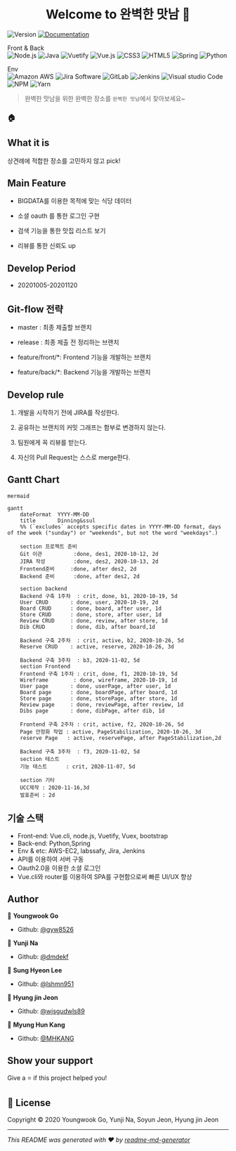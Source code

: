 <h1 align="center">Welcome to 완벽한 맛남 👋</h1>
<p>
<div></div>
  <img alt="Version" src="https://img.shields.io/badge/version-1.1-blue.svg?cacheSeconds=2592000" />
  <a href="https://lab.ssafy.com/s03-webmobile1-sub2/s03p12a501/blob/master/README.md" target="_blank">
    <img alt="Documentation" src="https://img.shields.io/badge/documentation-yes-brightgreen.svg" />
  </a>
</p>
<p>
<div>Front & Back</div>
   <img alt="Node.js" src="https://img.shields.io/badge/Node.js-339933?logo=Node.js&logoColor=white" />
   <img alt="Java" src="https://img.shields.io/badge/Java-007396?logo=Java&logoColor=white" />
    <img alt="Vuetify" src="https://img.shields.io/badge/Vuetify-1867C0?logo=vuetify&logoColor=white" />
    <img alt="Vue.js" src="https://img.shields.io/badge/Vue.js-4FC08D?logo=vue.js&logoColor=white" />
    <img alt="CSS3" src="https://img.shields.io/badge/CSS3-1572B6?logo=CSS3&logoColor=white" />
    <img alt="HTML5" src="https://img.shields.io/badge/html5-E34F26?logo=HTML5&logoColor=white" />
    <img alt="Spring" src="https://img.shields.io/badge/Spring-6DB33F?logo=Spring&logoColor=white" />
    <img alt="Python" src="https://img.shields.io/badge/Python-3776AB?logo=Python&logoColor=white" />
</p>
<p>
<div>Env</div>
    <img alt="Amazon AWS" src="https://img.shields.io/badge/Amazon AWS-232F3E?logo=Amazon AWS&logoColor=white" />
    <img alt="Jira Software" src="https://img.shields.io/badge/Jira Software-0052CC?logo=Jira Software&logoColor=white" />
    <img alt="GitLab" src="https://img.shields.io/badge/GitLab-FCA121?logo=GitLab&logoColor=white" />
    <img alt="Jenkins" src="https://img.shields.io/badge/Jenkins-D24939?logo=Jenkins&logoColor=white" />
    <img alt="Visual studio Code" src="https://img.shields.io/badge/VisualStudioCode-007ACC?logo=Visual studio Code&logoColor=white" />
    <img alt="NPM" src="https://img.shields.io/badge/NPM-CB3837?logo=NPM&logoColor=white" />
    <img alt=" Yarn" src="https://img.shields.io/badge/Yarn-2C8EBB?logo=Yarn&logoColor=white" />



> 완벽한 맛남을 위한 완벽한 장소를 `완벽한 맛남`에서 찾아보세요~


### 🏠

## What it is

상견례에 적합한 장소를 고민하지 않고 pick! 

## Main Feature

- BIGDATA를 이용한 목적에 맞는 식당 데이터

- 소셜 oauth 를 통한 로그인 구현

- 검색 기능을 통한 맛집 리스트 보기

- 리뷰를 통한 신뢰도 up

  

## Develop Period

- 20201005-20201120

## Git-flow 전략

- master : 최종 제출할 브랜치

- release : 최종 제출 전 정리하는 브랜치

- feature/front/*: Frontend 기능을 개발하는 브랜치

- feature/back/*: Backend 기능을 개발하는 브랜치

## Develop rule

1. 개발을 시작하기 전에 JIRA를 작성한다.

2. 공유하는 브랜치의 커밋 그래프는 함부로 변경하지 않는다.
 
3. 팀원에게 꼭 리뷰를 받는다.

4. 자신의 Pull Request는 스스로 merge한다.

## Gantt Chart

```
mermaid

gantt
    dateFormat  YYYY-MM-DD
    title       Dinning&ssul
    %% (`excludes` accepts specific dates in YYYY-MM-DD format, days of the week ("sunday") or "weekends", but not the word "weekdays".)

    section 프로젝트 준비
    Git 이관 			:done, des1, 2020-10-12, 2d
    JIRA 작성			:done, des2, 2020-10-13, 2d
    Frontend준비     :done, after des2, 2d
	Backend 준비		:done, after des2, 2d
	
	section backend
    Backend 구축 1주차 	: crit, done, b1, 2020-10-19, 5d
    User CRUD 		: done, user, 2020-10-19, 2d
    Board CRUD      : done, board, after user, 1d
    Store CRUD		: done, store, after user, 1d
    Review CRUD		: done, review, after store, 1d
    Dib CRUD 		: done, dib, after board,1d
   
   	Backend 구축 2주차	: crit, active, b2, 2020-10-26, 5d
   	Reserve CRUD	: active, reserve, 2020-10-26, 3d
   	
   	Backend 구축 3주차	: b3, 2020-11-02, 5d
    section Frontend
    Frontend 구축 1주차	: crit, done, f1, 2020-10-19, 5d
    Wireframe 	     : done, wireframe, 2020-10-19, 1d
    User page 		: done, userPage, after user, 1d
    Board page      : done, boardPage, after board, 1d
    Store page		: done, storePage, after store, 1d
    Review page		: done, reviewPage, after review, 1d
    Dibs page 		: done, dibPage, after dib, 1d
    
    Frontend 구축 2주차	: crit, active, f2, 2020-10-26, 5d
    Page 안정화 작업	: active, PageStabilization, 2020-10-26, 3d
    reserve Page   : active, reservePage, after PageStabilization,2d
    
    Backend 구축 3주차	: f3, 2020-11-02, 5d
    section 테스트
    기능 테스트      : crit, 2020-11-07, 5d
    
    section 기타
    UCC제작 : 2020-11-16,3d
    발표준비 : 2d
```


## 기술 스택

- Front-end: Vue.cli, node.js, Vuetify, Vuex, bootstrap
- Back-end: Python,Spring
- Env & etc: AWS-EC2, labssafy, Jira, Jenkins
- API를 이용하여 서버 구동
- Oauth2.0을 이용한 소셜 로그인
- Vue.cli와 router를 이용하여 SPA를 구현함으로써 빠른 UI/UX 향상

## Author

👨 **Youngwook Go**

* Github: [@gyw8526](https://github.com/gyw8526)

👩  **Yunji Na**

* Github: [@dmdekf](https://github.com/dmdekf)

👨 **Sung Hyeon Lee**

* Github: [@lshmn951](https://github.com/lshmn951)

👨 **Hyung jin Jeon**

* Github: [@wjsgudwls89](https://github.com/wjsgudwls89)

👨 **Myung Hun Kang**

* Github: [@MHKANG](https://github.com/MHKANG)



## Show your support

Give a ⭐️ if this project helped you!

## 📝 License

Copyright © 2020 Youngwook Go, Yunji Na, Soyun Jeon, Hyung jin Jeon

***
_This README was generated with ❤️ by [readme-md-generator](https://github.com/kefranabg/readme-md-generator)_

